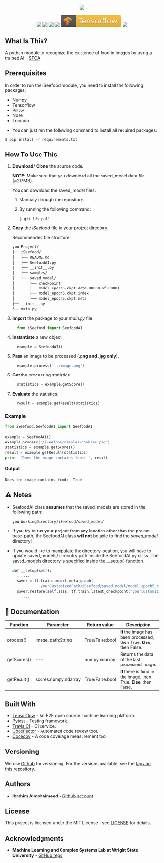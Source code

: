 
<p align="center">
  <img src="https://i.ibb.co/5vrHn2B/i-Seefood-Readme.jpg">
</p>

<p align="center">
   <a href="https://travis-ci.com/IbrahimNM/iSeefood" alt="Contributors">
        <img src="https://travis-ci.com/IbrahimNM/iSeefood.svg?token=Z7DztJ4D33ytYAbsRtvx&branch=master" /></a>
  <a href="https://www.codefactor.io/repository/github/ibrahimnm/iseefood" alt="Contributors">
        <img src="https://www.codefactor.io/repository/github/ibrahimnm/iseefood/badge" /></a>
  <a href="https://codecov.io/gh/IbrahimNM/iSeefood" alt="Contributors">
        <img src="https://codecov.io/gh/IbrahimNM/iSeefood/branch/master/graph/badge.svg?token=M1xWBWCg2X" /></a>
  <a href="https://opensource.org/licenses/mit-license.php" alt="Contributors">
        <img src="https://badges.frapsoft.com/os/mit/mit.svg?v=103" /></a>
  <a href="https://www.tensorflow.org/" alt="Contributors">
        <img src="https://github.com/aleen42/badges/blob/master/src/tensorflow.svg" /></a>
  <a href="https://github.com/" alt="Contributors">
        <img src="https://aleen42.github.io/badges/src/github.svg" /></a>
</p>

## What Is This?
  A python module to recognize the existence of food in images by using a trained AI - [SFCA](https://github.com/wsu-wacs/seefood). 
## Prerequisites
In order to run the iSeefood module, you need to install the following packages: 
  * Numpy
  * Tensorflow
  * Pillow 
  * Nose
  * Tornado
  
  - You can just run the following command to install all required packages:
  ```console
  $ pip install -r requirements.txt
  ```
  
## How To Use This
1. **Download**/ **Clone** the source code. 
   
   **NOTE**: Make sure that you download all the saved_model data file (≈217MB). 
  
    You can download the saved_model files:
      1. Manualy through the repository.
      2. By running the following command:

          ```console
          $ git lfs pull
          ```
2. **Copy** the *iSeefood* file to your project directory. 
    
    Recommended file structure:
    ```bash
    yourProject/
    ├── iSeefood/
    │   ├── README.md
    │   ├── SeefoodAI.py
    │   ├── __init__.py
    │   ├── samples/
    │   └── saved_model/
    │       ├── checkpoint
    │       ├── model_epoch5.ckpt.data-00000-of-00001
    │       ├── model_epoch5.ckpt.index
    │       └── model_epoch5.ckpt.meta
    ├── __init__.py
    └── main.py
    ```
    
3. **Import** the package to your *main.py* file.
    
    ```python
      from iSeefood import SeefoodAI
    ```
4. **Instantiate** a new object.
    ```python
      example = SeefoodAI()
    ```
5. **Pass** an image to be processed (**.png and .jpg only**).
    ```python
      example.process('../image.png')
    ```
6. **Get** the processing statistics.
    ```python
      statistics = example.getScore()
    ```
7. **Evaluate** the statistics.
    ```python
      result = example.getResult(statistics)
    ```
### Example
  ```python
  from iSeefood.SeefoodAI import SeefoodAI

  example = SeefoodAI()
  example.process("/iSeefood/samples/cookies.png")
  statistics = example.getScores()
  result = example.getResult(statistics)
  print  'Does the image contains food: ', result
  ```
  #### Output
  ```bash
  Does the image contains food:  True
  ```
## :warning: Notes
  * SeefoodAI class **assumes** that the saved_models are stored in the following path:
      ```bash
      yourWorkingDirectory/iSeefood/saved_model/
      ```
  * If you try to run your project from any location other than the project-base-path, the SeefoodAI class **will not** be able to find the *saved_model* directory!
  * If you would like to manipulate the directory location, you will have to update saved_models/ direcotry path inside the SeefoodAI.py class. The saved_models directory is specified inside the __setup() function. 
    
    ```python
    def __setup(self):
      ......
      saver = tf.train.import_meta_graph(
                'yourCustomizedPath/iSeefood/saved_model/model_epoch5.ckpt.meta')
      saver.restore(self.sess, tf.train.latest_checkpoint('yourCustomizedPath/iSeefood/saved_model/'))
      ......
    ```
## :page_with_curl: Documentation
|   Function    |   Parameter   | Return value | Description|
| ------------- | ------------- | ------------ | -----------
|   process()     | image_path:String  | True/False:bool     | **If** the image has been processed, then True. **Else**, then False. |
|  getScores()    | ---           |   numpy.ndarray     | Returns the data of the last processed image. 
|  getResult()  | scores:numpy.ndarray  | True/False:bool    | **If** there is food in the image, then True. **Else**, then False.

## Built With

* [Tensorflow](https://www.tensorflow.org/) - An E2E open source machine learning platform.
* [Pytest](https://docs.pytest.org/) - Testing framework.
* [Travis CI](https://travis-ci.com/) - CI service.
* [CodeFactor](https://www.codefactor.io) - Automated code review tool.
* [Codecov](https://codecov.io/) - A code coverage measurement tool   

## Versioning

We use [Github](https://github.com/) for versioning. For the versions available, see the [tags on this repository](https://github.com/IbrahimNM/BudgetOrganizer/tags).

## Authors

* **Ibrahim Almohaimeed** - [Github account](https://github.com/IbrahimNM)

## License

This project is licensed under the MIT License - see [LICENSE](LICENSE) for details.

## Acknowledgments
* **Machine Learning and Complex Systems Lab at Wright State University** - [GitHub repo](https://github.com/wsu-wacs/seefood)
# 
